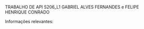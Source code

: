 TRABALHO DE API S206_L1
GABRIEL ALVES FERNANDES e FELIPE HENRIQUE CONRADO

Informações relevantes: 
